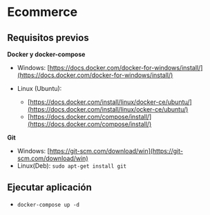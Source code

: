 # Ecommerce

## Requisitos previos

**Docker y docker-compose**

* Windows: [https://docs.docker.com/docker-for-windows/install/](https://docs.docker.com/docker-for-windows/install/)

* Linux (Ubuntu):
     - [https://docs.docker.com/install/linux/docker-ce/ubuntu/](https://docs.docker.com/install/linux/ocker-ce/ubuntu/)
     - [https://docs.docker.com/compose/install/](https://docs.docker.com/compose/install/)

**Git**
* Windows: [https://git-scm.com/download/win](https://git-scm.com/download/win)
* Linux(Deb): `sudo apt-get install git`


## Ejecutar aplicación

  -  `docker-compose up -d`
